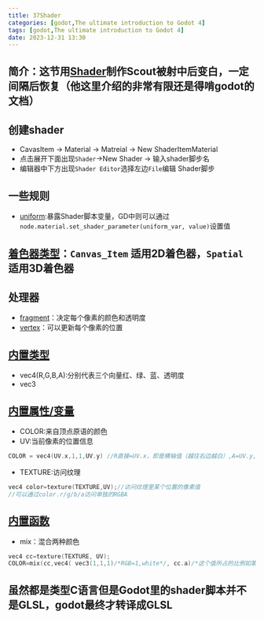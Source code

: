 ```yaml
---
title: 37Shader
categories: [godot,The ultimate introduction to Godot 4]
tags: [godot,The ultimate introduction to Godot 4]
date: 2023-12-31 13:30
---
```


## 简介：这节用[Shader](https://docs.godotengine.org/en/stable/tutorials/shaders/index.html)制作Scout被射中后变白，一定间隔后恢复（他这里介绍的非常有限还是得啃godot的文档）
## 创建shader
- CavasItem -> Material -> Matreial -> New ShaderItemMaterial
- 点击展开下面出现`Shader`->New Shader -> 输入shader脚步名
- 编辑器中下方出现`Shader Editor`选择左边`File`编辑 Shader脚步
## 一些规则
-  [uniform](https://docs.godotengine.org/en/stable/tutorials/shaders/shader_reference/shading_language.html#uniforms):暴露Shader脚本变量，GD中则可以通过`node.material.set_shader_parameter(uniform_var, value)`设置值

## [着色器类型](https://docs.godotengine.org/en/stable/tutorials/shaders/introduction_to_shaders.html#shader-types)：`Canvas_Item` 适用2D着色器，`Spatial` 适用3D着色器

## 处理器
- [fragment](https://docs.godotengine.org/en/stable/tutorials/shaders/introduction_to_shaders.html#fragment-processor)：决定每个像素的颜色和透明度
- [vertex](https://docs.godotengine.org/en/stable/tutorials/shaders/introduction_to_shaders.html#vertex-processor)：可以更新每个像素的位置
## [内置类型](https://docs.godotengine.org/en/stable/tutorials/shaders/shader_reference/shading_language.html#data-types)
- vec4(R,G,B,A):分别代表三个向量红、绿、蓝、透明度
- vec3

## [内置属性/变量](https://docs.godotengine.org/en/stable/tutorials/shaders/shader_reference/shading_language.html#built-in-variables)
- COLOR:来自顶点原语的颜色
- UV:当前像素的位置信息

```C
COLOR = vec4(UV.x,1,1,UV.y) //R直接=UV.x，即是横轴值（越往右边越白）,A=UV.y,即竖轴值(顶部透明，底部完全不透明)
```
- TEXTURE:访问纹理
```c
vec4 color=texture(TEXTURE,UV);//访问纹理里某个位置的像素值
//可以通过color.r/g/b/a访问单独的RGBA
```
## [内置函数](https://docs.godotengine.org/en/stable/tutorials/shaders/shader_reference/shading_language.html#built-in-functions)
- mix：混合两种颜色

```c
vec4 cc=texture(TEXTURE, UV);
COLOR=mix(cc,vec4( vec3(1,1,1)/*RGB=1,white*/, cc.a)/*这个值所占的比例如第三个参数决定*/, progress);
```

## 虽然都是类型C语言但是Godot里的shader脚本并不是GLSL，godot最终才转译成GLSL

